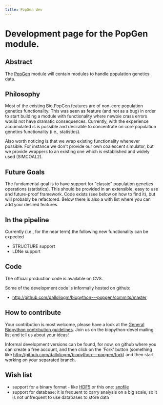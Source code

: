 ```yaml
---
title: PopGen dev
---
```


Development page for the PopGen module.
=======================================

Abstract
--------

The [PopGen](PopGen "wikilink") module will contain modules to handle
population genetics data.

Philosophy
----------

Most of the existing Bio.PopGen features are of non-core population
genetics functionality. This was seen as feature (and not as a bug) in
order to start building a module with functionality where newbie crass
errors would not have dramatic consequences. Currently, with the
experience accumulated is is possible and desirable to concentrate on
core population genetics functionality (i.e., statistics).

Also worth noticing is that we wrap existing functionality whenever
possible. For instance we don't provide our own coalescent simulator,
but we provide wrappers to an existing one which is established and
widely used (SIMCOAL2).

Future Goals
------------

The fundamental goal is to have support for "classic" population
genetics operations (statistics). This should be provided in an
extensible, easy to use and future-proof framework. Code exists (see
below on how to find it), but will probably be refactored. Below there
is also a with list where you can add your desired features.

In the pipeline
---------------

Currently (i.e., for the near term) the following new functionality can
be expected

-   STRUCTURE support
-   LDNe support

Code
----

The official production code is available on CVS.

Some of the development code is informally hosted on github:

-   <http://github.com/dalloliogm/biopython---popgen/commits/master>

How to contribute
-----------------

Your contribution is most welcome, please have a look at the [General
Biopython contribution guidelines](Contributing "wikilink"). Join us on
the biopython-devel mailing list and tell us about your ideas!

Informal development versions can be found, for now, on github where you
can create a free account, and then click on the 'Fork' button
(something like <http://github.com/dalloliogm/biopython---popgen/fork>)
and then start working on your separated branch.

Wish list
---------

-   support for a binary format - like [HDF5](http://www.pytables.org)
    or this one:
    [snpfile](http://lists.open-bio.org/pipermail/biopython/2008-December/004830.html)
-   support for database: it is frequent to carry analysis on a big
    scale, so it is not unfrequent to use databases to store data

